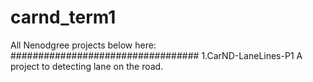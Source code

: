 # carnd_term1
All Nenodgree projects below here:
##################################
1.CarND-LaneLines-P1
  A project to detecting lane on the road.
